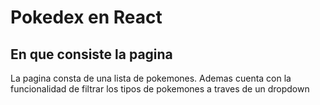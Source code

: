 # Pokedex en React

## En que consiste la pagina

La pagina consta de una lista de pokemones. Ademas cuenta con la funcionalidad de filtrar los tipos de pokemones a traves de un dropdown
